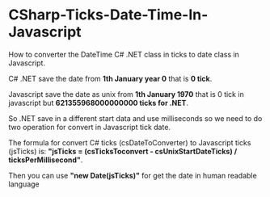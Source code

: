 # CSharp-Ticks-Date-Time-In-Javascript
How to converter the DateTime C# .NET class in ticks to date class in Javascript.

C# .NET save the date from **1th January year 0** that is **0 tick**.

Javascript save the date as unix from **1th January 1970** that is 0 tick in javascript but **621355968000000000 ticks for .NET**.

So .NET save in a different start data and use milliseconds so we need to do two operation for convert in Javascript tick date.

The formula for convert C# ticks (csDateToConverter) to Javascript ticks (jsTicks) is: **"jsTicks = (csTicksToconvert - csUnixStartDateTicks) / ticksPerMillisecond"**.

Then you can use **"new Date(jsTicks)"** for get the date in human readable language
